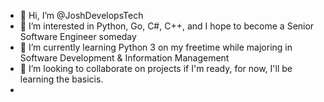 - 👋 Hi, I’m @JoshDevelopsTech
- 👀 I’m interested in Python, Go, C#, C++, and I hope to become a Senior Software Engineer someday
- 🌱 I’m currently learning Python 3 on my freetime while majoring in Software Development & Information Management
- 💞️ I’m looking to collaborate on projects if I'm ready, for now, I'll be learning the basicis.
- 
